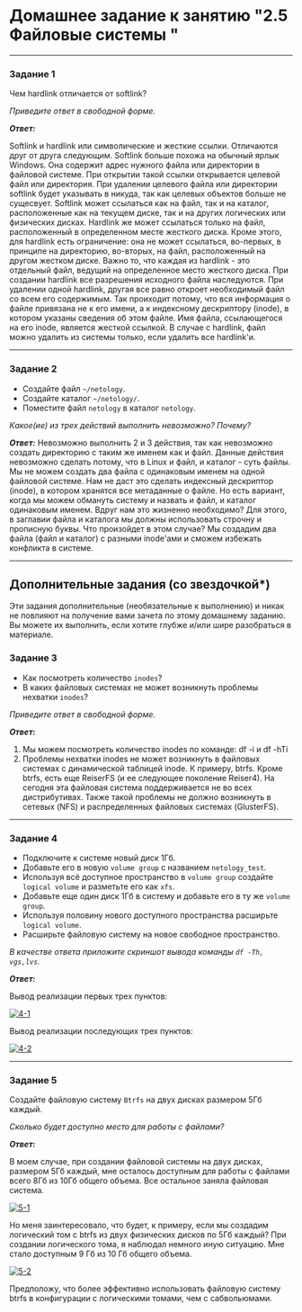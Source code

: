 # Домашнее задание к занятию "2.5 Файловые системы "

---

### Задание 1

Чем hardlink отличается от softlink?

*Приведите ответ в свободной форме.*

***Ответ:***

Softlink и hardlink или символические и жесткие ссылки. Отличаются друг от друга следующим. Softlink больше похожа на обычный ярлык Windows. Она содержит адрес нужного файла или директории в файловой системе. При открытии такой ссылки открывается целевой файл или директория. При удалении целевого файла или директории softlink будет указывать в никуда, так как целевых объектов больше не сущесвует. Softlink может ссылаться как на файл, так и на каталог, расположенные как на текущем диске, так и на других логических или физических дисках. Hardlink же может ссылаться только на файл, расположенный в определенном месте жесткого диска. Кроме этого, для hardlink есть ограничение: она не может ссылаться, во-первых, в принципе на директорию, во-вторых, на файл, расположенный на другом жестком диске. Важно то, что каждая из hardlink - это отдельный файл, ведущий на определенное место жесткого диска. При создании hardlink все разрешения исходного файла наследуются. При удалении одной hardlink, другая все равно откроет необходимый файл со всем его содержимым. Так проиходит потому, что вся информация о файле привязана не к его имени, а к индексному дескриптору (inode), в котором указаны сведения об этом файле. Имя файла, ссылающегося на его inode, является жесткой ссылкой. В случае с hardlink, файл можно удалить из системы только, если удалить все hardlink'и.

---

### Задание 2

* Создайте файл `~/netology`. 
* Создайте каталог `~/netology/`. 
* Поместите файл `netology` в каталог `netology`. 

*Какое(ие) из трех действий выполнить невозможно? Почему?*

***Ответ:***
Невозможно выполнить 2 и 3 действия, так как невозможно создать директорию с таким же именем как и файл. Данные действия невозможно сделать потому, что в Linux и файл, и каталог - суть файлы. Мы не можем создать два файла с одинаковым именем на одной файловой системе. Нам не даст это сделать индексный дескриптор (inode), в котором хранятся все метаданные о файле. Но есть вариант, когда мы можем обмануть систему и назвать и файл, и каталог одинаковым именем. Вдруг нам это жизненно необходимо? Для этого, в заглавии файла и каталога мы должны использовать строчну и прописную буквы. Что произойдет в этом случае? Мы создадим два файла (файл и каталог) с разными inode'ами и сможем избежать конфликта в системе.

---

## Дополнительные задания (со звездочкой*)
Эти задания дополнительные (необязательные к выполнению) и никак не повлияют на получение вами зачета по этому домашнему заданию. Вы можете их выполнить, если хотите глубже и/или шире разобраться в материале.

### Задание 3

* Как посмотреть количество `inodes`?
* В каких файловых системах не может возникнуть проблемы нехватки `inodes`?

*Приведите ответ в свободной форме.*

***Ответ:***
1. Мы можем посмотреть количество inodes по команде: df -i и df -hTi
2. Проблемы нехватки inodes не может возникнуть в файловых системах с динамической таблицей inode. К примеру, btrfs. Кроме btrfs, есть еще ReiserFS (и ее следующее поколение Reiser4). На сегодня эта файловая система поддерживается не во всех дистрибутивах. Также такой проблемы не должно возникнуть в сетевых (NFS) и распределенных файловых системах (GlusterFS).

---

### Задание 4

* Подключите к системе новый диск 1Гб. 
* Добавьте его в новую `volume group` с названием `netology_test`.
* Используя всё доступное пространство в `volume group` создайте `logical volume` и разметьте его как `xfs`.
* Добавьте еще один диск 1Гб в систему и добавьте его в ту же `volume group`.
* Используя половину нового доступного пространства расширьте `logical volume`.
* Расширьте файловую систему на новое свободное пространство. 

*В качестве ответа приложите скриншот вывода команды `df -Th, vgs,lvs`.*

***Ответ:***

Вывод реализации первых трех пунктов:

<a href="https://ibb.co/TLC99Mx"><img src="https://i.ibb.co/HdJ55Tf/4-1.png" alt="4-1" border="0"></a>

Вывод реализации последующих трех пунктов:

<a href="https://ibb.co/WFXbLtj"><img src="https://i.ibb.co/BjJX9NF/4-2.png" alt="4-2" border="0"></a>

---

### Задание 5

Создайте файловую систему `Btrfs` на двух дисках размером 5Гб каждый.

*Сколько будет доступно место для работы с файлами?*

***Ответ:***

В моем случае, при создании файловой системы на двух дисках, размером 5Гб каждый, мне осталось доступным для работы с файлами всего 8Гб из 10Гб общего объема. Все остальное заняла файловая система.

<a href="https://ibb.co/Np47TjB"><img src="https://i.ibb.co/J2hC37J/5-1.png" alt="5-1" border="0"></a>

Но меня заинтересовало, что будет, к примеру, если мы создадим логический том с btrfs из двух физических дисков по 5Гб каждый? При создании логического тома, я наблюдал немного иную ситуацию. Мне стало доступным 9 Гб из 10 Гб общего объема.

<a href="https://ibb.co/gR2yLXL"><img src="https://i.ibb.co/bK01MyM/5-2.png" alt="5-2" border="0"></a>

Предположу, что более эффективно использовать файловую систему btrfs в конфигурации с логическими томами, чем с сабвольюмами.